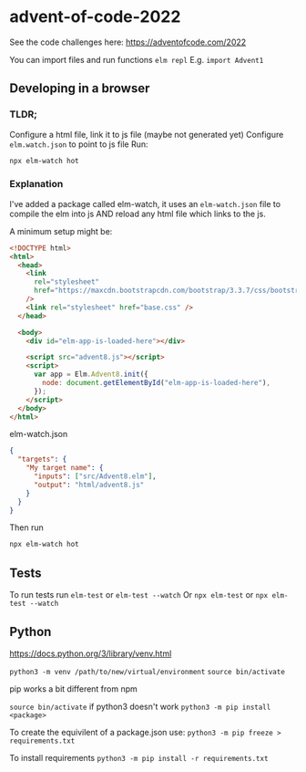 # advent-of-code-2022

See the code challenges here: https://adventofcode.com/2022

You can import files and run functions `elm repl`
E.g. `import Advent1`

## Developing in a browser

### TLDR;

Configure a html file, link it to js file (maybe not generated yet)
Configure `elm.watch.json` to point to js file
Run:

```bash
npx elm-watch hot
```

### Explanation

I've added a package called elm-watch, it uses an `elm-watch.json` file to compile the elm into js AND reload any html file which links to the js.

A minimum setup might be:

```html
<!DOCTYPE html>
<html>
  <head>
    <link
      rel="stylesheet"
      href="https://maxcdn.bootstrapcdn.com/bootstrap/3.3.7/css/bootstrap.min.css"
    />
    <link rel="stylesheet" href="base.css" />
  </head>

  <body>
    <div id="elm-app-is-loaded-here"></div>

    <script src="advent8.js"></script>
    <script>
      var app = Elm.Advent8.init({
        node: document.getElementById("elm-app-is-loaded-here"),
      });
    </script>
  </body>
</html>
```

elm-watch.json

```json
{
  "targets": {
    "My target name": {
      "inputs": ["src/Advent8.elm"],
      "output": "html/advent8.js"
    }
  }
}
```

Then run

```bash
npx elm-watch hot
```

## Tests

To run tests run `elm-test` or `elm-test --watch`
Or `npx elm-test` or `npx elm-test --watch`

## Python

https://docs.python.org/3/library/venv.html

`python3 -m venv /path/to/new/virtual/environment`
`source bin/activate`

pip works a bit different from npm

`source bin/activate` if python3 doesn't work
`python3 -m pip install <package>`

To create the equivilent of a package.json use:
`python3 -m pip freeze > requirements.txt`

To install requirements
`python3 -m pip install -r requirements.txt`
